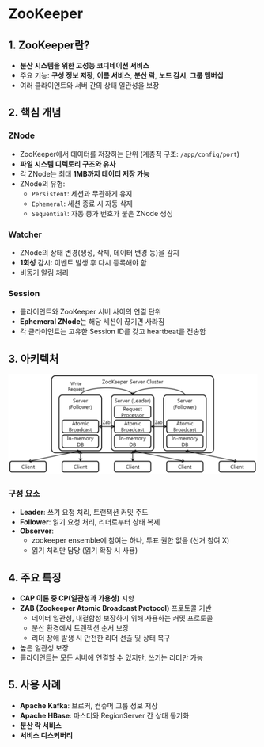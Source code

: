 # ZooKeeper

## 1. ZooKeeper란?
- **분산 시스템을 위한 고성능 코디네이션 서비스**
- 주요 기능: **구성 정보 저장**, **이름 서비스**, **분산 락**, **노드 감시**, **그룹 멤버십**
- 여러 클라이언트와 서버 간의 상태 일관성을 보장

## 2. 핵심 개념

### ZNode
- ZooKeeper에서 데이터를 저장하는 단위 (계층적 구조: `/app/config/port`)
- **파일 시스템 디렉토리 구조와 유사**
- 각 ZNode는 최대 **1MB까지 데이터 저장 가능**
- ZNode의 유형:
  - `Persistent`: 세션과 무관하게 유지
  - `Ephemeral`: 세션 종료 시 자동 삭제
  - `Sequential`: 자동 증가 번호가 붙은 ZNode 생성

### Watcher
- ZNode의 상태 변경(생성, 삭제, 데이터 변경 등)을 감지
- **1회성** 감시: 이벤트 발생 후 다시 등록해야 함
- 비동기 알림 처리

### Session
- 클라이언트와 ZooKeeper 서버 사이의 연결 단위
- **Ephemeral ZNode**는 해당 세션이 끊기면 사라짐
- 각 클라이언트는 고유한 Session ID를 갖고 heartbeat를 전송함

## 3. 아키텍처
![img.png](images/zookeeper_structure.png)
### 구성 요소
- **Leader**: 쓰기 요청 처리, 트랜잭션 커밋 주도
- **Follower**: 읽기 요청 처리, 리더로부터 상태 복제
- **Observer**:
  - zookeeper ensemble에 참여는 하나, 투표 권한 없음 (선거 참여 X)
  - 읽기 처리만 담당 (읽기 확장 시 사용)

## 4. 주요 특징
- **CAP 이론 중 CP(일관성과 가용성)** 지향
- **ZAB (Zookeeper Atomic Broadcast Protocol)** 프로토콜 기반
  - 데이터 일관성, 내결함성 보장하기 위해 사용하는 커밋 프로토콜
  - 분산 환경에서 트랜잭션 순서 보장
  - 리더 장애 발생 시 안전한 리더 선출 및 상태 복구
- 높은 일관성 보장
- 클라이언트는 모든 서버에 연결할 수 있지만, 쓰기는 리더만 가능

## 5. 사용 사례
- **Apache Kafka**: 브로커, 컨슈머 그룹 정보 저장
- **Apache HBase**: 마스터와 RegionServer 간 상태 동기화
- **분산 락 서비스**
- **서비스 디스커버리**
